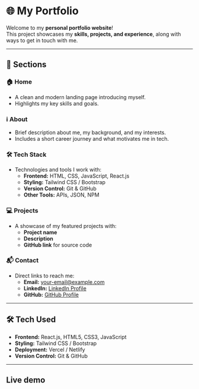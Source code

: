 # 🌐 My Portfolio

Welcome to my **personal portfolio website**!  
This project showcases my **skills, projects, and experience**, along with ways to get in touch with me.

---

## 🚀 **Sections**

### **🏠 Home**
- A clean and modern landing page introducing myself.
- Highlights my key skills and goals.

### **ℹ️ About**
- Brief description about me, my background, and my interests.
- Includes a short career journey and what motivates me in tech.

### **🛠 Tech Stack**
- Technologies and tools I work with:
  - **Frontend:** HTML, CSS, JavaScript, React.js
  - **Styling:** Tailwind CSS / Bootstrap
  - **Version Control:** Git & GitHub
  - **Other Tools:** APIs, JSON, NPM

### **💻 Projects**
- A showcase of my featured projects with:
  - **Project name**
  - **Description**
  - **GitHub link** for source code

### **📬 Contact**
- Direct links to reach me:
  - **Email:** [your-email@example.com](mailto:your-email@example.com)
  - **LinkedIn:** [LinkedIn Profile](https://linkedin.com/in/yourprofile)
  - **GitHub:** [GitHub Profile](https://github.com/honey2310)

---

## 🛠 **Tech Used**
- **Frontend:** React.js, HTML5, CSS3, JavaScript
- **Styling:** Tailwind CSS / Bootstrap
- **Deployment:** Vercel / Netlify
- **Version Control:** Git & GitHub

---

## Live demo


